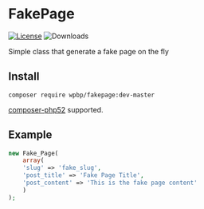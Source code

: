 # FakePage
[![License](https://img.shields.io/badge/License-GPL%20v3-blue.svg)](http://www.gnu.org/licenses/gpl-3.0)
![Downloads](https://img.shields.io/packagist/dt/wpbp/fakepage.svg) 

Simple class that generate a fake page on the fly

## Install

`composer require wpbp/fakepage:dev-master`

[composer-php52](https://github.com/composer-php52/composer-php52) supported.

## Example

```php
new Fake_Page(
	array(
    'slug' => 'fake_slug',
    'post_title' => 'Fake Page Title',
    'post_content' => 'This is the fake page content'
	)
);
```

